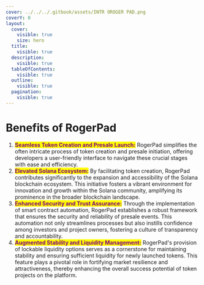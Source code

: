 ```yaml
---
cover: ../../../.gitbook/assets/INTR OROGER PAD.png
coverY: 0
layout:
  cover:
    visible: true
    size: hero
  title:
    visible: true
  description:
    visible: true
  tableOfContents:
    visible: true
  outline:
    visible: true
  pagination:
    visible: true
---
```


# Benefits of RogerPad

1. <mark style="color:purple;">**Seamless Token Creation and Presale Launch:**</mark> RogerPad simplifies the often intricate process of token creation and presale initiation, offering developers a user-friendly interface to navigate these crucial stages with ease and efficiency.
2. <mark style="color:purple;">**Elevated Solana Ecosystem:**</mark> By facilitating token creation, RogerPad contributes significantly to the expansion and accessibility of the Solana blockchain ecosystem. This initiative fosters a vibrant environment for innovation and growth within the Solana community, amplifying its prominence in the broader blockchain landscape.
3. <mark style="color:purple;">**Enhanced Security and Trust Assurance:**</mark> Through the implementation of smart contract automation, RogerPad establishes a robust framework that ensures the security and reliability of presale events. This automation not only streamlines processes but also instills confidence among investors and project owners, fostering a culture of transparency and accountability.
4. <mark style="color:purple;">**Augmented Stability and Liquidity Management:**</mark> RogerPad's provision of lockable liquidity options serves as a cornerstone for maintaining stability and ensuring sufficient liquidity for newly launched tokens. This feature plays a pivotal role in fortifying market resilience and attractiveness, thereby enhancing the overall success potential of token projects on the platform.
